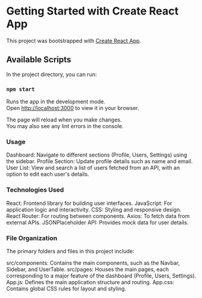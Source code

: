 # Getting Started with Create React App

This project was bootstrapped with [Create React App](https://github.com/facebook/create-react-app).

## Available Scripts

In the project directory, you can run:

### `npm start`

Runs the app in the development mode.\
Open [http://localhost:3000](http://localhost:3000) to view it in your browser.

The page will reload when you make changes.\
You may also see any lint errors in the console.

### Usage
  Dashboard: Navigate to different sections (Profile, Users, Settings) using the sidebar.
  Profile Section: Update profile details such as name and email.
  User List: View and search a list of users fetched from an API, with an option to edit each user's details.

### Technologies Used
  React: Frontend library for building user interfaces.
  JavaScript: For application logic and interactivity.
  CSS: Styling and responsive design.
  React Router: For routing between components.
  Axios: To fetch data from external APIs.
  JSONPlaceholder API: Provides mock data for user details.

### File Organization
  The primary folders and files in this project include:

  src/components: Contains the main components, such as the Navbar, Sidebar, and UserTable.
  src/pages: Houses the main pages, each corresponding to a major feature of the dashboard (Profile, Users, Settings).
  App.js: Defines the main application structure and routing.
  App.css: Contains global CSS rules for layout and styling.
